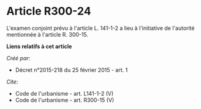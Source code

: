 # Article R300-24

L'examen conjoint prévu à l'article L. 141-1-2 a lieu à l'initiative de l'autorité mentionnée à l'article R. 300-15.

**Liens relatifs à cet article**

_Créé par_:

  - Décret n°2015-218 du 25 février 2015 - art. 1

_Cite_:

  - Code de l'urbanisme - art. L141-1-2 (V)
  - Code de l'urbanisme - art. R300-15 (V)
